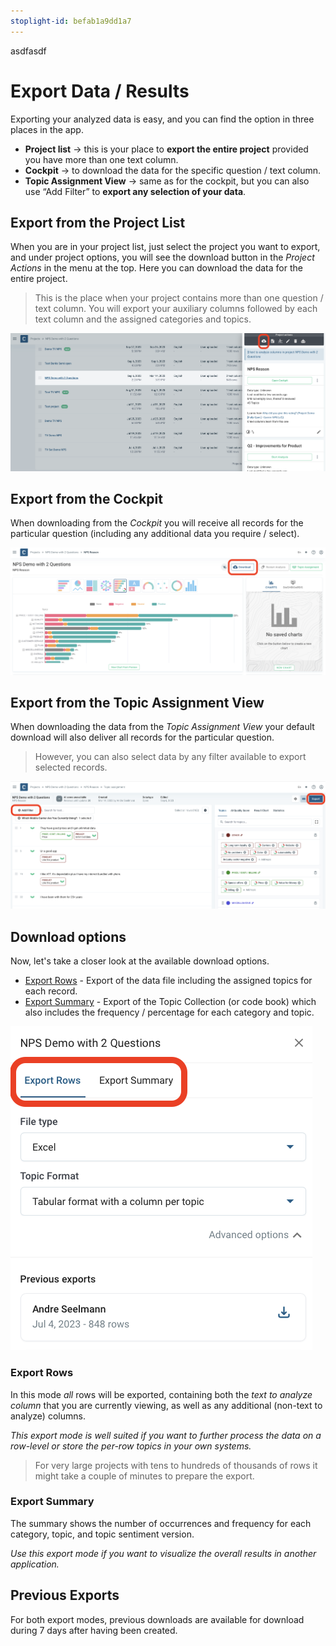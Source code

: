 ```yaml
---
stoplight-id: befab1a9dd1a7
---
```

asdfasdf
# Export Data / Results

Exporting your analyzed data is easy, and you can find the option in three places in the app.

* **Project list** → this is your place to **export the entire project** provided you have more than one text column.
* **Cockpit** → to download the data for the specific question / text column.
* **Topic Assignment View** → same as for the cockpit, but you can also use “Add Filter” to **export any selection of your data**.

## Export from the Project List
When you are in your project list, just select the project you want to export, and under project options, you will see the download button in the *Project Actions* in the menu at the top. Here you can download the data for the entire project.

<!-- theme: info -->

> This is the place when your project contains more than one question / text column. You will export your auxiliary columns followed by each text column and the assigned categories and topics.

![Bildschirmfoto 2024-01-24 um 12.38.09.png](<../assets/images/Bildschirmfoto 2024-01-24 um 12.38.09.png>)

## Export from the Cockpit
When downloading from the *Cockpit* you will receive all records for the particular question (including any additional data you require / select).

![Bildschirmfoto 2024-01-24 um 12.40.03.png](<../assets/images/Bildschirmfoto 2024-01-24 um 12.40.03.png>)

## Export from the Topic Assignment View
When downloading the data from the *Topic Assignment View* your default download will also deliver all records for the particular question.
<!-- theme: info -->

> However, you can also select data by any filter available to export selected records.

![Bildschirmfoto 2024-01-24 um 12.42.26.png](<../assets/images/Bildschirmfoto 2024-01-24 um 12.42.26.png>)

## Download options
Now, let's take a closer look at the available download options.

* [Export Rows](#1-export-rows) - Export of the data file including the assigned topics for each record. 
* [Export Summary](#2-export-summary) - Export of the Topic Collection (or code book) which also includes the frequency / percentage for each category and topic.

![Bildschirmfoto 2024-01-24 um 12.48.59.png](<../assets/images/Bildschirmfoto 2024-01-24 um 12.48.59.png>)


### Export Rows

In this mode *all* rows will be exported, containing both the *text to analyze column* that you are currently viewing, as well as any additional (non-text to analyze) columns.

*This export mode is well suited if you want to further process the data on a row-level or store the per-row topics in your own systems.*

<!-- theme: info -->

> For very large projects with tens to hundreds of thousands of rows it might take a couple of minutes to prepare the export.

### Export Summary

The summary shows the number of occurrences and frequency for each category, topic, and topic sentiment version.

*Use this export mode if you want to visualize the overall results in another application.*

## Previous Exports

For both export modes, previous downloads are available for download during 7 days after having been created.